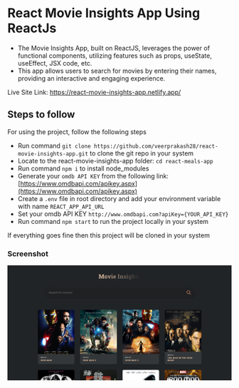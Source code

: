 # React Movie Insights App Using ReactJs

- The Movie Insights App, built on ReactJS, leverages the power of functional components, utilizing features such as props, useState, useEffect, JSX code, etc.
- This app allows users to search for movies by entering their names, providing an interactive and engaging experience.

Live Site Link: https://react-movie-insights-app.netlify.app/

## Steps to follow

For using the project, follow the following steps

- Run command `git clone https://github.com/veerprakash28/react-movie-insights-app.git` to clone the git repo in your system
- Locate to the react-movie-insights-app folder: `cd react-meals-app`
- Run command `npm i` to install node_modules
- Generate your `omdb API KEY` from the following link: [https://www.omdbapi.com/apikey.aspx](https://www.omdbapi.com/apikey.aspx)
- Create a `.env` file in root directory and add your environment variable with name `REACT_APP_API_URL`
- Set your omdb API KEY `http://www.omdbapi.com?apiKey={YOUR_API_KEY}`
- Run command `npm start` to run the project locally in your system

If everything goes fine then this project will be cloned in your system

### Screenshot

![Project UI](./public/movie-insights.png)
